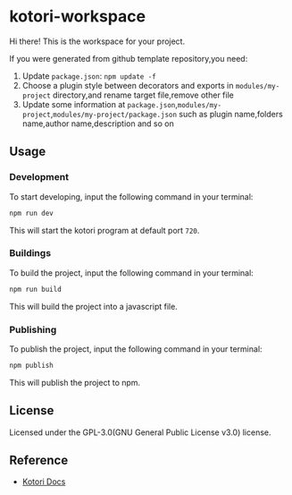 # kotori-workspace

Hi there! This is the workspace for your project.

If you were generated from github template repository,you need:

1. Update `package.json`: `npm update -f`
2. Choose a plugin style between decorators and exports in `modules/my-project` directory,and rename target file,remove
other file
3. Update some information at `package.json`,`modules/my-project`,`modules/my-project/package.json` such as
plugin name,folders name,author name,description and so on

## Usage

### Development

To start developing, input the following command in your terminal:

```bash
npm run dev
```

This will start the kotori program at default port `720`.

### Buildings

To build the project, input the following command in your terminal:

```bash
npm run build
```

This will build the project into a javascript file.

### Publishing

To publish the project, input the following command in your terminal:

```bash
npm publish
```

This will publish the project to npm.

## License

Licensed under the GPL-3.0(GNU General Public License v3.0) license.

## Reference

- [Kotori Docs](https://kotori.js.org/)
